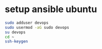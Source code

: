 # setup ansible ubuntu
```sh
sudo adduser devops
sudo usermod -aG sudo devops
su devops
cd ~
ssh-keygen
```

